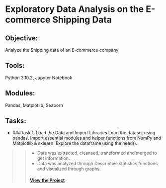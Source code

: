 # Exploratory Data Analysis on the E-commerce Shipping Data 
## Objective:
Analyze the Shipping data of an E-commerce company
## Tools: 
Python 3.10.2, Jupyter Notebook
## Modules:
Pandas, Matplotlib, Seaborn
## Tasks:
* ###Task 1: Load the Data and Import Libraries
Load the dataset using pandas.
Import essential modules and helper functions from NumPy and Matplotlib & sklearn.
Explore the dataframe using the head().
>> * Data was extracted, cleansed, transformed and merged to get information. 
>> * Data was analyzed through Descriptive statistics functions and visualized through graphs. 
>>  #### [View the Project](https://github.com/xavierina12/Data-Analytics/tree/main/Projects/PROJECT:%20E-Commerce%20Shipping%20Data%20Analysis)
>>  
